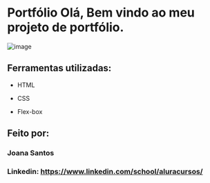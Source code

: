 # Portfólio Olá, Bem vindo ao meu projeto de portfólio.

![image](https://github.com/user-attachments/assets/97142b99-cf59-49b5-96f9-51a5f5d84b68)

## Ferramentas utilizadas:

* HTML

* CSS

* Flex-box

## Feito por:

### Joana Santos

### Linkedin: https://www.linkedin.com/school/aluracursos/
